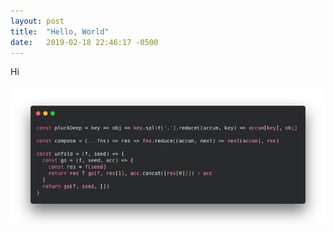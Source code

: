 ```yaml
---
layout: post
title:  "Hello, World"
date:   2019-02-18 22:46:17 -0500
---
```


Hi

![test 123](/images/carbon.png)